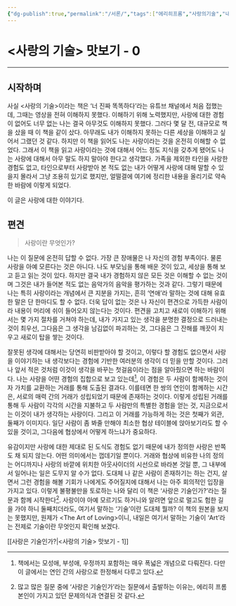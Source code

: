 ```yaml
---
{"dg-publish":true,"permalink":"/서론/","tags":["에리히프롬","사랑의기술","내멋대로맛보기"],"created":"2024-02-05T21:00:10.697+09:00","updated":"2024-02-21T12:03:03.854+09:00"}
---
```



# <사랑의 기술> 맛보기 - 0

---

## 시작하며

사실 <사랑의 기술>이라는 책은 ‘너 진짜 똑똑하다’라는 유튜브 채널에서 처음 접했는데, 그때는 영상을 전혀 이해하지 못했다. 이해하기 위해 노력했지만, 사랑에 대한 경험이 없어도 너무 없는 나는 결국 아무것도 이해하지 못했다. 그러다 몇 달 전, 대규모로 책을 샀을 때 이 책을 같이 샀다. 아무래도 내가 이해하지 못하는 다른 세상을 이해하고 싶어서 그랬던 것 같다. 하지만 이 책을 읽어도 나는 사랑이라는 것을 온전히 이해할 수 없었다. 그래서 이 책을 읽고 사랑이라는 것에 대해서 어느 정도 지식을 갖추게 됐어도 나는 사랑에 대해서 아무 말도 하지 말아야 한다고 생각했다. 가족을 제외한 타인을 사랑한 경험도 없고, 타인으로부터 사랑받아 본 적도 없는 내가 어떻게 사랑에 대해 말할 수 있을지 몰라서 그냥 조용히 있기로 했지만, 얼떨결에 여기에 정리한 내용을 올리기로 약속한 바람에 이렇게 되었다.

이 글은 사랑에 대한 이야기다.

## 편견

> 사랑이란 무엇인가?

나는 이 질문에 온전히 답할 수 없다. 가장 큰 장애물은 나 자신의 경험 부족이다. 물론 사랑을 아예 모른다는 것은 아니다. 나도 부모님을 통해 배운 것이 있고, 세상을 통해 보고 듣고 읽는 것이 있다. 하지만 결국 내가 경험하지 않은 모든 것은 이해할 수 없는 것이며 그것은 내가 들어본 적도 없는 음악가의 음악을 평가하는 것과 같다. 그렇기 때문에 나는 특히 사랑이라는 개념에서 큰 지분을 가지는, 흔히 ‘연애’라 말하는 것에 대해 유효한 말은 단 한마디도 할 수 없다. 더욱 답이 없는 것은 나 자신이 편견으로 가득한 사람이라 내용이 머리에 쉬이 들어오지 않는다는 것이다. 편견을 고치고 새로이 이해하기 위해서는 몇 가지 절차를 거쳐야 하는데, 내가 가지고 있는 생각을 분명한 결정으로 드러내는 것이 최우선, 그다음은 그 생각을 남김없이 파괴하는 것, 그다음은 그 잔해를 깨끗이 치우고 새로이 탑을 쌓는 것이다.

잘못된 생각에 대해서는 당연히 비판받아야 할 것이고, 이렇다 할 경험도 없으면서 사랑을 이야기하는 내 생각보다는 경험에 기반한 여러분의 생각이 더 믿을 만할 것이다. 그러나 앞서 적은 것처럼 이것이 생각을 바꾸는 첫걸음이라는 점을 알아줬으면 하는 바람이다. 나는 사랑을 어떤 경험의 집합으로 보고 있는데[^1], 이 경험은 두 사람이 함께하는 것이자 가치를 교환하는 거래를 통해 도출된 결과다. 이를테면 한 쌍의 연인이 함께하는 시간은, 서로의 매력 간의 거래가 성립되었기 때문에 존재하는 것이다. 이렇게 성립된 거래를 통해 두 사람이 각각의 시간을 지불하고 두 사람만의 특별한 경험을 얻는 것, 지금으로서는 이것이 내가 생각하는 사랑이다. 그리고 이 거래를 가능하게 하는 것은 첫째가 외관, 둘째가 이미지다. 일단 사람이 좀 봐줄 만해야 최소한 협상 테이블에 앉아보기라도 할 수 있을 것이고, 그다음에 협상에서 어떻게 하느냐가 중요하다.

[^1]: 책에서는 모성애, 부성애, 우정까지 포함하는 매우 폭넓은 개념으로 다뤄진다. 다만 이 글에서는 연인 간의 사랑으로 한정해서 다루고 있다.

유감이지만 사랑에 대한 제대로 된 도식도 경험도 없기 때문에 내가 정의한 사랑은 반쪽도 채 되지 않는다. 어떤 의미에서는 껍데기일 뿐이다. 거래와 협상에 비유한 나의 정의는 어디까지나 사랑의 바깥에 위치한 아웃사이더의 시선으로 바라본 것일 뿐, 그 내부에서 일어나는 일은 도무지 알 수가 없다. 도대체 나 같은 사람이 존재하기는 하는 건지, 살면서 그런 경험을 해볼 기회가 나에게도 주어질지에 대해서 나는 아주 회의적인 입장을 가지고 있다. 이렇게 불평불만을 토로하는 나와 달리 이 책은 ‘사랑은 기술인가?’라는 질문과 함께 시작한다[^2]. 사랑이야 아예 모르기도 하거니와 알려면 앞으로 멀고도 험한 길을 가야 하니 둘째치더라도, 여기서 말하는 ‘기술’이란 도대체 뭘까? 이 책의 원본을 보지는 못했지만, 원제가 \<The Art of Loving>이니, 내일은 여기서 말하는 기술이 ‘Art’라는 전제로 기술이란 무엇인지 확인해 보겠다.

[^2]: 많고 많은 질문 중에 ‘사랑은 기술인가’라는 질문에서 출발하는 이유는, 에리히 프롬 본인이 가지고 있던 문제의식과 연결된 것 같다.

[[사랑은 기술인가?\|<사랑의 기술> 맛보기 - 1]]